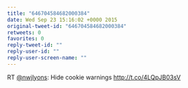 ```yaml
---
title: "646704584682000384"
date: Wed Sep 23 15:16:02 +0000 2015
original-tweet-id: "646704584682000384"
retweets: 0
favorites: 0
reply-tweet-id: ""
reply-user-id: ""
reply-user-screen-name: ""
---
```

RT <a href="https://twitter.com/nwjlyons">@nwjlyons</a>: Hide cookie warnings http://t.co/4LQpJB03sV
